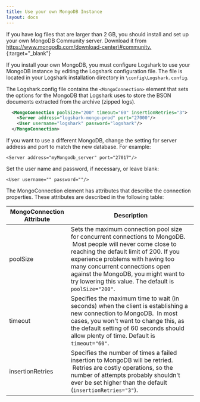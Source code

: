 ```yaml
---
title: Use your own MongoDB Instance
layout: docs
---
```




If you have log files that are larger than 2 GB, you should install and set up your own MongoDB Community server. Download it from [https://www.mongodb.com/download-center\#community.
](https://www.mongodb.com/download-center){:target="_blank"}

If you install your own MongoDB, you must configure Logshark to use your MongoDB instance by editing the Logshark configuration file. The file is located in your Logshark installation directory in `\config\Logshark.config`.

The Logshark.config file contains the `<MongoConnection>` element that sets the options for the MongoDB that Logshark uses to store the BSON documents extracted from the archive (zipped logs).

```xml
  <MongoConnection poolSize="200" timeout="60" insertionRetries="3"> 
    <Server address="logshark-mongo-prod" port="27000"/> 
    <User username="logshark" password="logshark"/> 
  </MongoConnection> 
```


If you want to use a different MongoDB, change the setting for server address and port to match the new database. 
For example: 


`<Server address="myMongodb_server" port="27017"/>`

Set the user name and password, if necessary, or leave blank:

`<User username="" password=""/>`

The MongoConnection element has attributes that describe the connection properties. These attributes are described in the following table:

| MongoConnection Attribute | Description 
|---------------------------|----------------------------------------------------------------
|poolSize | Sets the maximum connection pool size for concurrent connections to MongoDB.  Most people will never come close to reaching the default limit of 200. If you experience problems with having too many concurrent connections open against the MongoDB, you might want to try lowering this value. The default is `poolSize="200"`.
|timeout  | Specifies the maximum time to wait (in seconds) when the client is establishing a new connection to MongoDB.  In most cases, you won't want to change this, as the default setting of 60 seconds should allow plenty of time. Default is `timeout="60"`.
|insertionRetries | Specifies the number of times a failed insertion to MongoDB will be retried.  Retries are costly operations, so the number of attempts probably shouldn't ever be set higher than the default (`insertionRetries="3"`).

